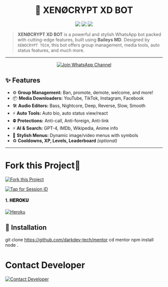 <h1 align="center">🤖 XENØCRYPT XD BOT</h1>
<p align="center">
  <img src="https://img.shields.io/badge/XENØCRYPT-BOT-6e00ff?style=for-the-badge&logo=whatsapp" />
  <img src="https://img.shields.io/github/license/darkdev-tech/monitor?style=for-the-badge" />
  <img src="https://img.shields.io/github/stars/darkdev-tech/mentor?style=for-the-badge" />
</p>

> **XENØCRYPT XD BOT** is a powerful and stylish WhatsApp bot packed with cutting-edge features, built using **Baileys MD**. Designed by `XENOCRYPT TECH`, this bot offers group management, media tools, auto status features, and much more.

---
<p align="center">
  <a href="https://whatsapp.com/channel/0029VaesBAXJJhzefVszDu3h">
    <img src="https://img.shields.io/badge/Join%20WhatsApp%20Channel-25D366?style=for-the-badge&logo=whatsapp" alt="Join WhatsApp Channel"/>
  </a>
</p>


## ✨ Features

- ⚙️ **Group Management:** Ban, promote, demote, welcome, and more!
- 📦 **Media Downloaders:** YouTube, TikTok, Instagram, Facebook
- 🛠 **Audio Editors:** Bass, Nightcore, Deep, Reverse, Slow, Smooth
- ⚡ **Auto Tools:** Auto bio, auto status view/react
- ⛔ **Protections:** Anti-call, Anti-foreign, Anti-link
- ⚡ **AI & Search:** GPT-4, IMDb, Wikipedia, Anime info
- 🔮 **Stylish Menus:** Dynamic image/video menus with symbols
- ♻️ **Cooldowns, XP, Levels, Leaderboard** *(optional)*

---
# Fork this Project🚀

[![Fork this Project](https://img.shields.io/badge/Fork-Purple?style=for-the-badge&logo=github&logoColor=white)](https://github.com/darkdev-tech/monitor/fork)


[![Tap for Session ID](https://img.shields.io/badge/Tap%20for%20Session%20ID-Click%20Here-blue?style=for-the-badge)](https://system-d5et.onrender.com)



<h4 align="left">1. 𝐇𝐄𝐑𝐎𝐊𝐔</h4>
<p align="left">
<a href='https://dashboard.heroku.com/new?template=https://github.com/darkdev-tech/monitor.git' target="_blank"><img alt='Heroku' src='https://img.shields.io/badge/-Heroku%20Deploy-purple?style=for-the-badge&logo=heroku&logoColor=white'/></a>
</p>


## 🧰 Installation

git clone https://github.com/darkdev-tech/mentor
cd mentor
npm install
node .


# Contact Developer

[![Contact Developer](https://img.shields.io/badge/Contact_Developer-WhatsApp-green?style=for-the-badge&logo=whatsapp&logoColor=white)](https://wa.me/254107065646)

